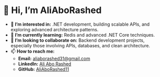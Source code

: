 
# 👋 Hi, I’m AliAboRashed  

- 👀 **I’m interested in:** .NET development, building scalable APIs, and exploring advanced architecture patterns.  
- 🌱 **I’m currently learning:** Redis and advanced .NET Core techniques.  
- 💞️ **I’m looking to collaborate on:** Backend development projects, especially those involving APIs, databases, and clean architecture.  
- 📫 **How to reach me:**  
  - **Email:** [aliaborashed31@gmail.com](mailto:aliaborashed31@gmail.com)  
  - **LinkedIn:** [Ali Abo Rashed](https://www.linkedin.com/in/ali-abo-rashed)  
  - **GitHub:** [AliAboRashed11](https://github.com/AliAboRashed11)  


<!---
AliAboRashed11/AliAboRashed11 is a ✨ special ✨ repository because its `README.md` (this file) appears on your GitHub profile.
You can click the Preview link to take a look at your changes.
--->
